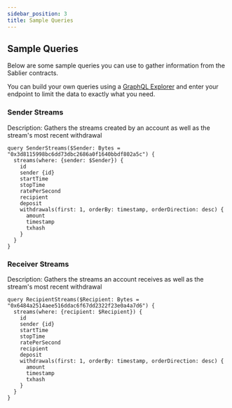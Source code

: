 ```yaml
---
sidebar_position: 3
title: Sample Queries
---
```


## Sample Queries

Below are some sample queries you can use to gather information from the Sablier contracts. 

You can build your own queries using a [GraphQL Explorer](https://graphiql-online.com/graphiql) and enter your endpoint to limit the data to exactly what you need.

### Sender Streams

Description: Gathers the streams created by an account as well as the stream's most recent withdrawal

```
query SenderStreams($Sender: Bytes = "0x3d8115998bc6dd73dbc2686a0f1640bbdf802a5c") {
  streams(where: {sender: $Sender}) {
    id
    sender {id}
    startTime
    stopTime
    ratePerSecond
    recipient
    deposit
    withdrawals(first: 1, orderBy: timestamp, orderDirection: desc) {
      amount
      timestamp
      txhash
    }
  }
}

```

### Receiver Streams

Description: Gathers the streams an account receives as well as the stream's most recent withdrawal

```
query RecipientStreams($Recipient: Bytes = "0x6484a2514aee516ddac6f67dd2322f23e0a4a7d6") {
  streams(where: {recipient: $Recipient}) {
    id
    sender {id}
    startTime
    stopTime
    ratePerSecond
    recipient
    deposit
    withdrawals(first: 1, orderBy: timestamp, orderDirection: desc) {
      amount
      timestamp
      txhash
    }
  }
}
```


```
